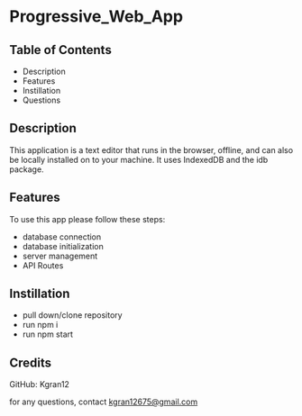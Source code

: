 # Progressive_Web_App

## Table of Contents
- Description
- Features
- Instillation
- Questions

## Description

This application is a text editor that runs in the browser, offline, and can also be locally installed on to your machine. It uses IndexedDB and the idb package.
## Features

To use this app please follow these steps:

- database connection
- database initialization
- server management
- API Routes

## Instillation

- pull down/clone repository
- run npm i
- run npm start

## Credits

GitHub: Kgran12

for any questions, contact kgran12675@gmail.com

